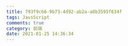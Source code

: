 ```yaml
---
title: 793f9c66-9b73-4d92-ab2a-a8b3595f634f
tags: JavsScript
comments: true
category: 前端
date: 2021-01-25 14:36:34
---
```


